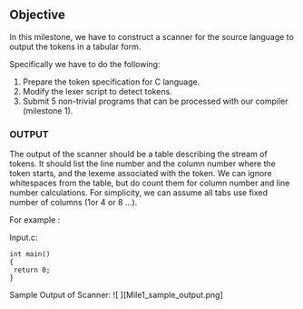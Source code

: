 
## Objective
In this milestone, we have to construct a scanner for the source language to output the tokens in a tabular form.

Specifically we have to do the following:

1. Prepare  the token specification for C language. 
2. Modify the lexer script to detect tokens.
3. Submit 5 non-trivial programs that can be processed with our compiler (milestone 1).

### OUTPUT

The output of the scanner should be a table describing the stream of tokens. It should list the line number and the column number where the token starts, and the lexeme associated with the token. We can ignore whitespaces from the table, but do count them for column number and line number calculations. For simplicity, we can assume all tabs use fixed number of columns (1or 4 or 8 ...).

For example :

Input.c:

```
int main() 
{
 return 0;
}
```


Sample Output of Scanner:
![ ][Mile1_sample_output.png]

